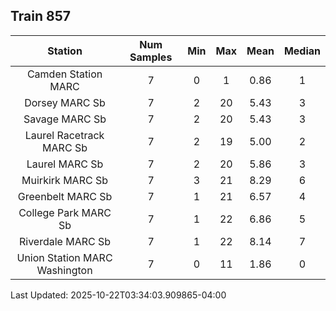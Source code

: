 ## Train 857

| Station | Num Samples | Min | Max | Mean | Median |
| :-----: | :---------: | :-: | :-: | :--: | :----: |
| Camden Station MARC | 7 | 0 | 1 | 0.86 | 1 |
| Dorsey MARC Sb | 7 | 2 | 20 | 5.43 | 3 |
| Savage MARC Sb | 7 | 2 | 20 | 5.43 | 3 |
| Laurel Racetrack MARC Sb | 7 | 2 | 19 | 5.00 | 2 |
| Laurel MARC Sb | 7 | 2 | 20 | 5.86 | 3 |
| Muirkirk MARC Sb | 7 | 3 | 21 | 8.29 | 6 |
| Greenbelt MARC Sb | 7 | 1 | 21 | 6.57 | 4 |
| College Park MARC Sb | 7 | 1 | 22 | 6.86 | 5 |
| Riverdale MARC Sb | 7 | 1 | 22 | 8.14 | 7 |
| Union Station MARC Washington | 7 | 0 | 11 | 1.86 | 0 |


Last Updated: 2025-10-22T03:34:03.909865-04:00